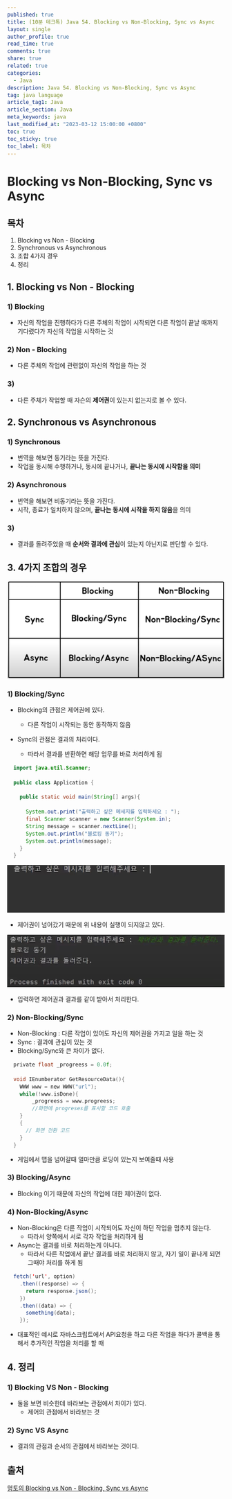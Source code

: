 ```yaml
---
published: true
title: (10분 테크톡) Java 54. Blocking vs Non-Blocking, Sync vs Async
layout: single
author_profile: true
read_time: true
comments: true
share: true
related: true
categories:
  - Java
description: Java 54. Blocking vs Non-Blocking, Sync vs Async
tag: java language
article_tag1: Java
article_section: Java
meta_keywords: java
last_modified_at: "2023-03-12 15:00:00 +0800"
toc: true
toc_sticky: true
toc_label: 목차
---
```


# Blocking vs Non-Blocking, Sync vs Async

## 목차

1. Blocking vs Non - Blocking
2. Synchronous vs Asynchronous
3. 조합 4가지 경우
4. 정리

## 1. Blocking vs Non - Blocking

### 1) Blocking

- 자신의 작업을 진행하다가 다른 주체의 작업이 시작되면 다른 작업이 끝날 때까지 기다렸다가 자신의 작업을 시작하는 것

### 2) Non - Blocking

- 다른 주체의 작업에 관련없이 자신의 작업을 하는 것

### 3)

- 다른 주체가 작업할 때 자슨의 **제어권**이 있는지 없는지로 볼 수 있다.

## 2. Synchronous vs Asynchronous

### 1) Synchronous

- 번역을 해보면 동기라는 뜻을 가진다.
- 작업을 동시해 수행하거나, 동시에 끝나거나, **끝나는 동시에 시작함을 의미**

### 2) Asynchronous

- 번역을 해보면 비동기라는 뜻을 가진다.
- 시작, 종료가 일치하지 않으며, **끝나는 동시에 시작을 하지 않음**을 의미

### 3)

- 결과를 돌려주었을 때 **순서와 결과에 관심**이 있는지 아닌지로 판단할 수 있다.

## 3. 4가지 조합의 경우

![alt](/assets/images/post/ComputerStudy/876.png)

### 1) Blocking/Sync

- Blocking의 관점은 제어권에 있다.

  - 다른 작업이 시작되는 동안 동작하지 않음

- Sync의 관점은 결과의 처리이다.
  - 따라서 결과를 반환하면 해당 업무를 바로 처리하게 됨

```java
  import java.util.Scanner;

  public class Application {

    public static void main(String[] args){

      System.out.print("출력하고 싶은 메세지를 입력하세요 : ");
      final Scanner scanner = new Scanner(System.in);
      String message = scanner.nextLine();
      System.out.println("블로킹 동기");
      System.out.println(message);
    }
  }
```

![alt](/assets/images/post/ComputerStudy/877.png)

- 제어권이 넘어갔기 때문에 위 내용이 실행이 되지않고 있다.

![alt](/assets/images/post/ComputerStudy/878.png)

- 입력하면 제어권과 결과를 같이 받아서 처리한다.

### 2) Non-Blocking/Sync

- Non-Blocking : 다른 작업이 있어도 자신의 제어권을 가지고 일을 하는 것
- Sync : 결과에 관심이 있는 것
- Blocking/Sync와 큰 차이가 없다.

```c
  private float _progreess = 0.0f;

  void IEnumberator GetResourceData(){
    WWW www = new WWW("url");
    while(!www.isDone){
        _progreess = www.progreess;
        //화면에 progreses를 표시할 코드 호출
    }
    {
      // 화면 전환 코드
    }
  }
```

- 게임에서 맵을 넘어갈때 얼마만큼 로딩이 있는지 보여줄때 사용

### 3) Blocking/Async

- Blocking 이기 때문에 자신의 작업에 대한 제어권이 없다.

### 4) Non-Blocking/Async

- Non-Blocking은 다른 작업이 시작되어도 자신이 하던 작업을 멈추지 않는다.
  - 따라서 양쪽에서 서로 각자 작업을 처리하게 됨
- Async는 결과를 바로 처리하는게 아니다.
  - 따라서 다른 작업에서 끝난 결과를 바로 처리하지 않고, 자기 일이 끝나게 되면 그때야 처리를 하게 됨

```java
  fetch('url', option)
    .then((response) => {
      return response.json();
    })
    .then((data) => {
      something(data);
    });
```

- 대표적인 예시로 자바스크립트에서 API요청을 하고 다른 작업을 하다가 콜백을 통해서 추가적인 작업을 처리를 할 때

## 4. 정리

### 1) Blocking VS Non - Blocking

- 둘을 보면 비슷한데 바라보는 관점에서 차이가 있다.
  - 제어의 관점에서 바라보는 것

### 2) Sync VS Async

- 결과의 관점과 순서의 관점에서 바라보는 것이다.

## 출처

<a href="https://www.youtube.com/watch?v=oEIoqGd-Sns">멍토의 Blocking vs Non - Blocking, Sync vs Async</a>
